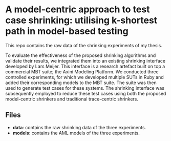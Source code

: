 #  A model-centric approach to test case shrinking: utilising k-shortest path in model-based testing
This repo contains the raw data of the shrinking experiments of my thesis.

To evaluate the effectiveness of the proposed shrinking algorithms and validate their results, we integrated them into an existing shrinking interface developed by Lars Meijer. This interface is a research artefact built on top a commercial MBT suite; the Axini Modeling Platform. We conducted three controlled experiments, for which we developed multiple SUTs in Ruby and added their corresponding models to the MBT suite. The suite was then used to generate test cases for these systems. The shrinking interface was subsequently employed to reduce these test cases using both the proposed model-centric shrinkers and traditional trace-centric shrinkers.
## Files
- **data**: contains the raw shrinking data of the three experiments.
- **models**: contains the AML models of the three experiments.
